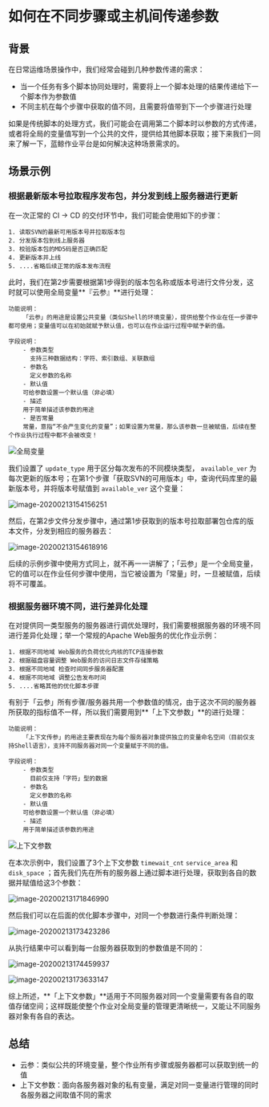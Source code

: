 # 如何在不同步骤或主机间传递参数

## 背景

在日常运维场景操作中，我们经常会碰到几种参数传递的需求：

- 当一个任务有多个脚本协同处理时，需要将上一个脚本处理的结果传递给下一个脚本作为参数值
- 不同主机在每个步骤中获取的值不同，且需要将值带到下一个步骤进行处理

如果是传统脚本的处理方式，我们可能会在调用第二个脚本时以参数的方式传递，或者将全局的变量值写到一个公共的文件，提供给其他脚本获取；接下来我们一同来了解一下，蓝鲸作业平台是如何解决这种场景需求的。

## 场景示例

### 根据最新版本号拉取程序发布包，并分发到线上服务器进行更新

在一次正常的 CI -> CD 的交付环节中，我们可能会使用如下的步骤：

```wiki
1. 读取SVN的最新可用版本号并拉取版本包
2. 分发版本包到线上服务器
3. 校验版本包的MD5码是否正确匹配
4. 更新版本并上线
5. ....省略后续正常的版本发布流程
```

此时，我们在第2步需要根据第1步得到的版本包名称或版本号进行文件分发，这时就可以使用全局变量**『云参』**进行处理：

```wiki
功能说明：
	「云参」的用途是设置公共变量（类似Shell的环境变量），提供给整个作业在任一步骤中都可使用；变量值可以在初始就赋予默认值，也可以在作业运行过程中赋予新的值。

字段说明：
	- 参数类型
	  支持三种数据结构：字符、索引数组、关联数组
	- 参数名
	  定义参数的名称
	- 默认值
  	可给参数设置一个默认值（非必填）
	- 描述
  	用于简单描述该参数的用途
	- 是否常量
  	常量，意指“不会产生变化的变量”；如果设置为常量，那么该参数一旦被赋值，后续在整个作业执行过程中都不会被改变！
```

![全局变量](media/image-20200213122225276.png)

我们设置了 `update_type` 用于区分每次发布的不同模块类型， `available_ver` 为每次更新的版本号；在第1个步骤「获取SVN的可用版本」中，查询代码库里的最新版本号，并将版本号赋值到 `available_ver` 这个变量：

![image-20200213154156251](media/image-20200213154156251.png)

然后，在第2步文件分发步骤中，通过第1步获取到的版本号拉取部署包仓库的版本文件，分发到相应的服务器去：

![image-20200213154618916](media/image-20200213154618916.png)

后续的示例步骤中使用方式同上，就不再一一讲解了；「云参」是一个全局变量，它的值可以在作业任何步骤中使用，当它被设置为「常量」时，一旦被赋值，后续将不可覆盖。

### 根据服务器环境不同，进行差异化处理

在对提供同一类型服务的服务器进行调优处理时，我们需要根据服务器的环境不同进行差异化处理；举一个常规的Apache Web服务的优化作业示例：

```wiki
1. 根据不同地域 Web服务的负荷优化内核的TCP连接参数
2. 根据磁盘容量调整 Web服务的访问日志文件存储策略
3. 根据不同地域 检查时间同步服务器配置
4. 根据不同地域 调整公告发布时间
5. ....省略其他的优化脚本步骤
```

有别于「云参」所有步骤/服务器共用一个参数值的情况，由于这次不同的服务器所获取的指标值不一样，所以我们需要用到**「上下文参数」**的进行处理：

```wiki
功能说明：
	「上下文传参」的用途主要表现在为每个服务器对象提供独立的变量命名空间（目前仅支持Shell语言），支持不同服务器对同一个变量赋于不同的值。

字段说明：
	- 参数类型
	  目前仅支持「字符」型的数据
	- 参数名
	  定义参数的名称
	- 默认值
  	可给参数设置一个默认值（非必填）
	- 描述
  	用于简单描述该参数的用途
```

![上下文参数](media/image-20200213171031941.png)

在本次示例中，我们设置了3个上下文参数 `timewait_cnt` `service_area` 和 `disk_space` ；首先我们先在所有的服务器上通过脚本进行处理，获取到各自的数据并赋值给这3个参数：

![image-20200213171846990](media/image-20200213171846990.png)

然后我们可以在后面的优化脚本步骤中，对同一个参数进行条件判断处理：

![image-20200213173423286](media/image-20200213173423286.png)

从执行结果中可以看到每一台服务器获取到的参数值是不同的：

![image-20200213174459937](media/image-20200213174459937.png)

![image-20200213173633147](media/image-20200213173633147.png)

综上所述，**「上下文参数」**适用于不同服务器对同一个变量需要有各自的取值存储空间；这样既能使整个作业对全局变量的管理更清晰统一，又能让不同服务器对象有各自的表达。

## 总结

- 云参：类似公共的环境变量，整个作业所有步骤或服务器都可以获取到统一的值
- 上下文参数：面向各服务器对象的私有变量，满足对同一变量进行管理的同时各服务器之间取值不同的需求